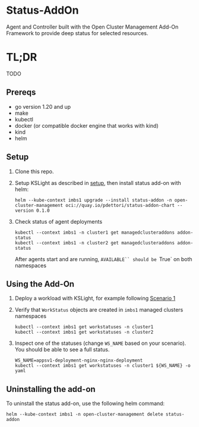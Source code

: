 # Status-AddOn

Agent and Controller built with the Open Cluster Management Add-On Framework
to provide deep status for selected resources.

# TL;DR

TODO


## Prereqs

- go version 1.20 and up
- make
- kubectl
- docker (or compatible docker engine that works with kind)
- kind
- helm

## Setup

1. Clone this repo.

2. Setup KSLight as described in [setup](https://github.ibm.com/dettori/kslight#setup), then install
   status add-on with helm:
    ```shell
    helm --kube-context imbs1 upgrade --install status-addon -n open-cluster-management oci://quay.io/pdettori/status-addon-chart --version 0.1.0
    ```
3. Check status of agent deployments
    ```shell
    kubectl --context imbs1 -n cluster1 get managedclusteraddons addon-status
    kubectl --context imbs1 -n cluster2 get managedclusteraddons addon-status
    ```
    After agents start and are running, `AVAILABLE`` should be `True` on both namespaces

## Using the Add-On

1. Deploy a workload with KSLight, for example following [Scenario 1](https://github.ibm.com/dettori/kslight#scenario-1---multi-cluster-workload-deployment-with-kubectl)

2. Verify that `WorkStatus` objects are created in `imbs1` managed clusters namespaces 
    ```shell
    kubectl --context imbs1 get workstatuses -n cluster1 
    kubectl --context imbs1 get workstatuses -n cluster2
    ```

3. Inspect one of the statuses (change `WS_NAME` based on your scenario). You should be able to see a full status.
    ```shell
    WS_NAME=appsv1-deployment-nginx-nginx-deployment
    kubectl --context imbs1 get workstatuses -n cluster1 ${WS_NAME} -o yaml
    ```

## Uninstalling the add-on

To uninstall the status add-on, use the following helm command:

```shell
helm --kube-context imbs1 -n open-cluster-management delete status-addon
```